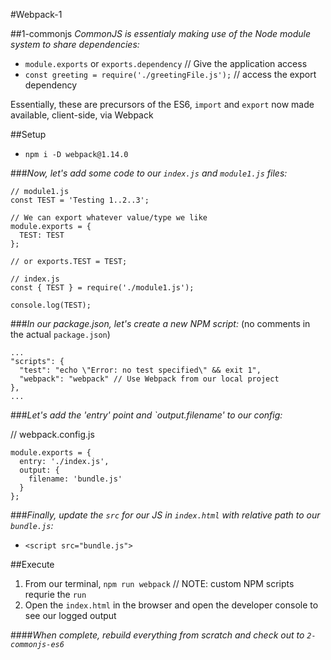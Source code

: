 #Webpack-1

##1-commonjs
*CommonJS is essentialy making use of the Node module system to share dependencies:*
- `module.exports` or `exports.dependency` // Give the application access
- `const greeting = require('./greetingFile.js');` // access the export dependency

Essentially, these are precursors of the ES6, `import` and `export` now made available, client-side, via Webpack

##Setup
- `npm i -D webpack@1.14.0`

###*Now, let's add some code to our `index.js` and `module1.js` files:*
```
// module1.js
const TEST = 'Testing 1..2..3';

// We can export whatever value/type we like
module.exports = {
  TEST: TEST
};

// or exports.TEST = TEST;

// index.js
const { TEST } = require('./module1.js');

console.log(TEST);
```


###*In our package.json, let's create a new NPM script:*
(no comments in the actual `package.json`)
```
...
"scripts": {
  "test": "echo \"Error: no test specified\" && exit 1",
  "webpack": "webpack" // Use Webpack from our local project
},
...
```

###*Let's add the 'entry' point and `output.filename' to our config:*

// webpack.config.js
```
module.exports = {
  entry: './index.js',
  output: {
    filename: 'bundle.js'
  }
};

```

###*Finally, update the `src` for our JS in `index.html` with relative path to our `bundle.js`:*
- `<script src="bundle.js">`


##Execute
1. From our terminal, `npm run webpack` // NOTE: custom NPM scripts requrie the `run`
2. Open the `index.html` in the browser and open the developer console to see our logged output


####*When complete, rebuild everything from scratch and check out to `2-commonjs-es6`*
